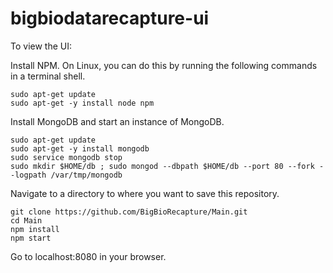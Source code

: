 # bigbiodatarecapture-ui

To view the UI: 

Install NPM. On Linux, you can do this by running the following commands in a terminal shell. 
```
sudo apt-get update
sudo apt-get -y install node npm 
```

Install MongoDB and start an instance of MongoDB. 
```
sudo apt-get update
sudo apt-get -y install mongodb
sudo service mongodb stop
sudo mkdir $HOME/db ; sudo mongod --dbpath $HOME/db --port 80 --fork --logpath /var/tmp/mongodb
```

Navigate to a directory to where you want to save this repository. 
```
git clone https://github.com/BigBioRecapture/Main.git
cd Main 
npm install 
npm start 
```

Go to localhost:8080 in your browser. 